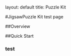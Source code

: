layout: default
title: Puzzle Kit

#JigsawPuzzle Kit test page

##Overview

##Quick Start

### test
